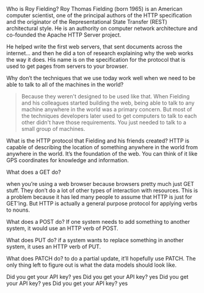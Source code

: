 Who is Roy Fielding?
Roy Thomas Fielding (born 1965) is an American computer scientist, one of the principal authors of the HTTP specification and the originator of the Representational State Transfer (REST) architectural style. He is an authority on computer network architecture and co-founded the Apache HTTP Server project.

 He helped write the first web servers, that sent documents across the internet… and then he did a ton of research explaining why the web works the way it does. His name is on the specification for the protocol that is used to get pages from servers to your browser.


Why don’t the techniques that we use today work well when we need to be able to talk to all of the machines in the world?

> Because they weren't designed to be used like that. When Fielding and his colleagues started building the web, being able to talk to any machine anywhere in the world was a primary concern. But most of the techniques developers later used to get computers to talk to each other didn't have those requirements. You just needed to talk to a small group of machines.

What is the HTTP protocol that Fielding and his friends created?
HTTP is capable of describing the location of something anywhere in the world from anywhere in the world. It’s the foundation of the web. You can think of it like GPS coordinates for knowledge and information.

What does a GET do?

when you’re using a web browser because browsers pretty much just GET stuff. They don’t do a lot of other types of interaction with resources. This is a problem because it has led many people to assume that HTTP is just for GET’ing. But HTTP is actually a general purpose protocol for applying verbs to nouns.

What does a POST do?
If one system needs to add something to another system, it would use an HTTP verb of POST.

What does PUT do?
if a system wants to replace something in another system, it uses an HTTP verb of PUT.


What does PATCH do?
to do a partial update, it’ll hopefully use PATCH. The only thing left to figure out is what the data models should look like.

Did you get your API key?
yes
Did you get your API key?
yes
Did you get your API key?
yes
Did you get your API key?
yes